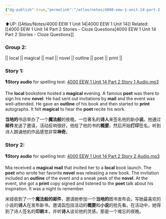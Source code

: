 ```yaml
---
{"dg-publish":true,"permalink":"/atlas/notes/4000-eew-1-unit-14-part-2-stories/"}
---
```


⬆️UP: [[Atlas/Notes/4000 EEW 1 Unit 14\|4000 EEW 1 Unit 14]]
Related: [[4000 EEW 1 Unit 14 Part 2 Stories - Cloze Questions\|4000 EEW 1 Unit 14 Part 2 Stories - Cloze Questions]]
### Group 2:
|| local || magical || mail || novel || outline || poet || print ||
### Story 1:
🎙️**Story audio** for spelling test: [4000 EEW 1 Unit 14 Part 2 Story 1 Audio.mp3](https://drive.google.com/file/d/1Wi6RJDcqnHV-aJiGwLtc_ef7gMXCWI_u/view?usp=drive_link)

The **local** bookstore hosted a **magical** evening. A famous **poet** was there to sign his new **novel**. He had sent out invitations by **mail** and the event was well-attended. He gave an **outline** of his book and then started to **print** autographs. It felt **magical** to hear the **poet** recite his work.

**当地的**书店举办了一个**魔法般**的夜晚。一位著名的**诗人**来签名他的新**小说**。他通过**邮件**发送了邀请，活动反响很好。他给了他的书的**概要**，然后开始**打印**签名。听到诗人朗诵他的作品感觉非常**神奇**。

### Story 2:
🎙️**Story audio** for spelling test: [4000 EEW 1 Unit 14 Part 2 Story 2 Audio.mp3](https://drive.google.com/file/d/1P2HJYmBLaEeRa87MVwCFn9fd7edETbl6/view?usp=drive_link)

Mia received a **magical** **mail** that invited her to a **local** book launch. The **poet** who wrote her favorite **novel** was releasing a new book. The invitation included an **outline** of the event and a sneak peek of the **novel**. At the event, she got a **print** copy signed and listened to the **poet** talk about his inspiration. It was a night to remember.

米娅收到了一个**魔法般的邮件**，邀请她参加一个**当地的**图书发布会。写她最喜欢的小说的**诗人**在发布新书。邀请函包括活动的**概要**和**小说**的抢先看。在活动中，她得到了诗人签名的**印刷**本，并听**诗人**谈论他的灵感。那是一个难忘的夜晚。